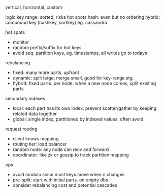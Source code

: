 ---
---
vertical, horizontal, custom

logic
key range: sorted, risks hot spots
hash: even but no ordering
hybrid: compound key (hashkey, sortkey) eg. cassandra

hot spots
- monitor
- random prefix/suffix for hot keys
- avoid seq. partition keys, eg. timestamps, all writes go to todays

rebalancing
- fixed: many more parts. upfront
- dynamic: split large, merge small, good for key-range stg.
- hybrid: fixed parts. per node. when a new node comes, split existing parts

secondary indexes
- local: each part has its own index. prevent scatter/gather by keeping related data together
- global: single index, partitioned by indexed values. often avoid

request routing
- client knows mapping
- routing tier: load balancer
- random node: any node can recv and forward
- coordinator: like zk or gossip to track partition mapping

ops
- avoid modulo since most keys move when n changes
- pre-split: start with initial parts. on empty dbs
- consider rebalancing cost and potential cascades

